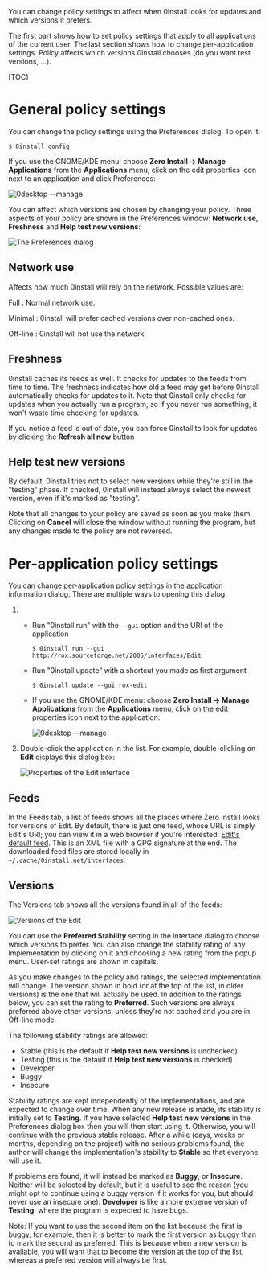 You can change policy settings to affect when 0install looks for updates and which versions it prefers.

The first part shows how to set policy settings that apply to all applications of the current user. The last section shows how to change per-application settings. Policy affects which versions 0install chooses (do you want test versions, ...).

[TOC]

# General policy settings

You can change the policy settings using the Preferences dialog. To open it:

```shell
$ 0install config
```

If you use the GNOME/KDE menu: choose **Zero Install -> Manage Applications** from the **Applications** menu, click on the edit properties icon next to an application and click Preferences:

![0desktop --manage](../img/screens/manage-apps.png)

You can affect which versions are chosen by changing your policy. Three aspects of your policy are shown in the Preferences window: **Network use**, **Freshness** and **Help test new versions**:

![The Preferences dialog](../img/screens/preferences.png)

## Network use

Affects how much 0install will rely on the network. Possible values are:

Full
: Normal network use.

Minimal
: 0install will prefer cached versions over non-cached ones.

Off-line
: 0install will not use the network.

## Freshness

0install caches its feeds as well. It checks for updates to the feeds from time to time. The freshness indicates how old a feed may get before 0install automatically checks for updates to it. Note that 0install only checks for updates when you actually run a program; so if you never run something, it won't waste time checking for updates.

If you notice a feed is out of date, you can force 0install to look for updates by clicking the **Refresh all now** button

## Help test new versions

By default, 0install tries not to select new versions while they're still in the "testing" phase. If checked, 0install will instead always select the newest version, even if it's marked as "testing".

Note that all changes to your policy are saved as soon as you make them. Clicking on **Cancel** will close the window without running the program, but any changes made to the policy are not reversed.

# Per-application policy settings

You can change per-application policy settings in the application information dialog. There are multiple ways to opening this dialog:

1.  -   Run "0install run" with the `--gui` option and the URI of the application
        
        `$ 0install run --gui http://rox.sourceforge.net/2005/interfaces/Edit`
        
    -   Run "0install update" with a shortcut you made as first argument
        
        `$ 0install update --gui rox-edit`
        
    -   If you use the GNOME/KDE menu: choose **Zero Install -> Manage Applications** from the **Applications** menu, click on the edit properties icon next to the application:
        
        ![0desktop --manage](../img/screens/manage-apps.png)
        
2.  Double-click the application in the list. For example, double-clicking on **Edit** displays this dialog box:
    
    ![Properties of the Edit interface](../img/screens/edit-properties.png)
    
## Feeds

In the Feeds tab, a list of feeds shows all the places where Zero Install looks for versions of Edit. By default, there is just one feed, whose URL is simply Edit's URI; you can view it in a web browser if you're interested: [Edit's default feed](http://rox.sourceforge.net/2005/interfaces/Edit). This is an XML file with a GPG signature at the end. The downloaded feed files are stored locally in `~/.cache/0install.net/interfaces`.

## Versions

The Versions tab shows all the versions found in all of the feeds:

![Versions of the Edit](../img/screens/edit-versions.png)

You can use the **Preferred Stability** setting in the interface dialog to choose which versions to prefer. You can also change the stability rating of any implementation by clicking on it and choosing a new rating from the popup menu. User-set ratings are shown in capitals.

As you make changes to the policy and ratings, the selected implementation will change. The version shown in bold (or at the top of the list, in older versions) is the one that will actually be used. In addition to the ratings below, you can set the rating to **Preferred**. Such versions are always preferred above other versions, unless they're not cached and you are in Off-line mode.

The following stability ratings are allowed:

- Stable (this is the default if **Help test new versions** is unchecked)
- Testing (this is the default if **Help test new versions** is checked)
- Developer
- Buggy
- Insecure

Stability ratings are kept independently of the implementations, and are expected to change over time. When any new release is made, its stability is initially set to **Testing**. If you have selected **Help test new versions** in the Preferences dialog box then you will then start using it. Otherwise, you will continue with the previous stable release. After a while (days, weeks or months, depending on the project) with no serious problems found, the author will change the implementation's stability to **Stable** so that everyone will use it.

If problems are found, it will instead be marked as **Buggy**, or **Insecure**. Neither will be selected by default, but it is useful to see the reason (you might opt to continue using a buggy version if it works for you, but should never use an insecure one). **Developer** is like a more extreme version of **Testing**, where the program is expected to have bugs.

Note: If you want to use the second item on the list because the first is buggy, for example, then it is better to mark the first version as buggy than to mark the second as preferred. This is because when a new version is available, you will want that to become the version at the top of the list, whereas a preferred version will always be first.
